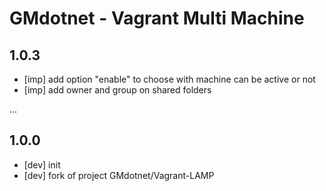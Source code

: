# GMdotnet - Vagrant Multi Machine

## 1.0.3

- [imp] add option "enable" to choose with machine can be active or not
- [imp] add owner and group on shared folders

...

## 1.0.0

- [dev] init
- [dev] fork of project GMdotnet/Vagrant-LAMP